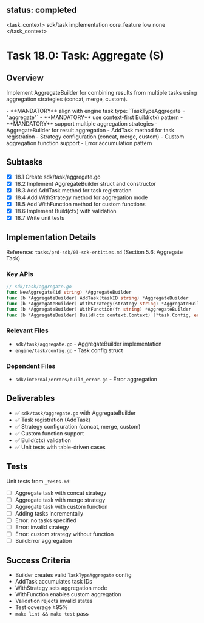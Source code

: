 ## status: completed

<task_context>
<domain>sdk/task</domain>
<type>implementation</type>
<scope>core_feature</scope>
<complexity>low</complexity>
<dependencies>none</dependencies>
</task_context>

# Task 18.0: Task: Aggregate (S)

## Overview

Implement AggregateBuilder for combining results from multiple tasks using aggregation strategies (concat, merge, custom).

<critical>
- **MANDATORY** align with engine task type: `TaskTypeAggregate = "aggregate"`
- **MANDATORY** use context-first Build(ctx) pattern
- **MANDATORY** support multiple aggregation strategies
</critical>

<requirements>
- AggregateBuilder for result aggregation
- AddTask method for task registration
- Strategy configuration (concat, merge, custom)
- Custom aggregation function support
- Error accumulation pattern
</requirements>

## Subtasks

- [x] 18.1 Create sdk/task/aggregate.go
- [x] 18.2 Implement AggregateBuilder struct and constructor
- [x] 18.3 Add AddTask method for task registration
- [x] 18.4 Add WithStrategy method for aggregation mode
- [x] 18.5 Add WithFunction method for custom functions
- [x] 18.6 Implement Build(ctx) with validation
- [x] 18.7 Write unit tests

## Implementation Details

Reference: `tasks/prd-sdk/03-sdk-entities.md` (Section 5.6: Aggregate Task)

### Key APIs

```go
// sdk/task/aggregate.go
func NewAggregate(id string) *AggregateBuilder
func (b *AggregateBuilder) AddTask(taskID string) *AggregateBuilder
func (b *AggregateBuilder) WithStrategy(strategy string) *AggregateBuilder  // "concat", "merge", "custom"
func (b *AggregateBuilder) WithFunction(fn string) *AggregateBuilder
func (b *AggregateBuilder) Build(ctx context.Context) (*task.Config, error)
```

### Relevant Files

- `sdk/task/aggregate.go` - AggregateBuilder implementation
- `engine/task/config.go` - Task config struct

### Dependent Files

- `sdk/internal/errors/build_error.go` - Error aggregation

## Deliverables

- ✅ `sdk/task/aggregate.go` with AggregateBuilder
- ✅ Task registration (AddTask)
- ✅ Strategy configuration (concat, merge, custom)
- ✅ Custom function support
- ✅ Build(ctx) validation
- ✅ Unit tests with table-driven cases

## Tests

Unit tests from `_tests.md`:
- [ ] Aggregate task with concat strategy
- [ ] Aggregate task with merge strategy
- [ ] Aggregate task with custom function
- [ ] Adding tasks incrementally
- [ ] Error: no tasks specified
- [ ] Error: invalid strategy
- [ ] Error: custom strategy without function
- [ ] BuildError aggregation

## Success Criteria

- Builder creates valid `TaskTypeAggregate` config
- AddTask accumulates task IDs
- WithStrategy sets aggregation mode
- WithFunction enables custom aggregation
- Validation rejects invalid states
- Test coverage ≥95%
- `make lint && make test` pass
